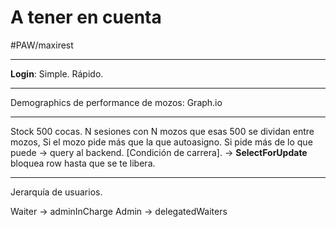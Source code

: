 # A tener en cuenta
#PAW/maxirest

- - - -

**Login**: Simple. Rápido. 

- - - -

Demographics de performance de mozos: Graph.io

- - - -

Stock 500 cocas. N sesiones con N mozos que esas 500 se dividan entre mozos, Si el mozo pide más que la que autoasigno. Si pide más de lo que puede -> query al backend. [Condición de carrera].  -> **SelectForUpdate** bloquea row hasta que se te libera.

- - - -

Jerarquía de usuarios.

Waiter -> adminInCharge
Admin -> delegatedWaiters